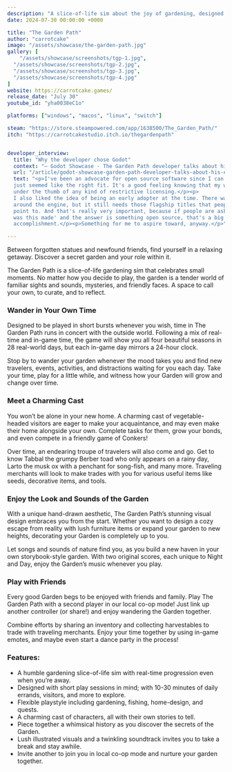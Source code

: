 ```yaml
---
description: "A slice-of-life sim about the joy of gardening, designed to be picked up and played in short and sweet bites. Whether you’re fishing, growing, trading, or making new vegetable friends, a wonderful and wistful adventure awaits when wandering The Garden Path."
date: 2024-07-30 00:00:00 +0000

title: "The Garden Path"
author: "carrotcake"
image: "/assets/showcase/the-garden-path.jpg"
gallery: [
	"/assets/showcase/screenshots/tgp-1.jpg",
  "/assets/showcase/screenshots/tgp-2.jpg",
  "/assets/showcase/screenshots/tgp-3.jpg",
  "/assets/showcase/screenshots/tgp-4.jpg"
]
website: https://carrotcake.games/
release_date: "July 30"
youtube_id: "yha0038eC1o"

platforms: ["windows", "macos", "linux", "switch"]

steam: "https://store.steampowered.com/app/1638500/The_Garden_Path/"
itch: "https://carrotcakestudio.itch.io/thegardenpath"


developer_interview:
  title: "Why the developer chose Godot"
  context: "— Godot Showcase - The Garden Path developer talks about his experience"
  url: "/article/godot-showcase-garden-path-developer-talks-about-his-experience"
  text: "<p>I've been an advocate for open source software since I can remember, so Godot
  just seemed like the right fit. It's a good feeling knowing that my work isn't
  under the thumb of any kind of restrictive licensing.</p><p>
  I also liked the idea of being an early adopter at the time. There was buzz
  around the engine, but it still needs those flagship titles that people can
  point to. And that's really very important, because if people are asking 'how
  was this made' and the answer is something open source, that's a big
  accomplishment.</p><p>Something for me to aspire toward, anyway.</p>"

---
```


Between forgotten statues and newfound friends, find yourself in a relaxing getaway. Discover a secret garden and your role within it.

The Garden Path is a slice-of-life gardening sim that celebrates small moments. No matter how you decide to play, the garden is a tender world of familiar sights and sounds, mysteries, and friendly faces. A space to call your own, to curate, and to reflect.

### Wander in Your Own Time

Designed to be played in short bursts whenever you wish, time in The Garden Path runs in concert with the outside world. Following a mix of real-time and in-game time, the game will show you all four beautiful seasons in 28 real-world days, but each in-game day mirrors a 24-hour clock.

Stop by to wander your garden whenever the mood takes you and find new travelers, events, activities, and distractions waiting for you each day. Take your time, play for a little while, and witness how your Garden will grow and change over time.

### Meet a Charming Cast

You won’t be alone in your new home. A charming cast of vegetable-headed visitors are eager to make your acquaintance, and may even make their home alongside your own. Complete tasks for them, grow your bonds, and even compete in a friendly game of Conkers!

Over time, an endearing troupe of travelers will also come and go. Get to know Tabbal the grumpy Berber toad who only appears on a rainy day, Larto the musk ox with a penchant for song-fish, and many more. Traveling merchants will look to make trades with you for various useful items like seeds, decorative items, and tools.

### Enjoy the Look and Sounds of the Garden

With a unique hand-drawn aesthetic, The Garden Path’s stunning visual design embraces you from the start. Whether you want to design a cozy escape from reality with lush furniture items or expand your garden to new heights, decorating your Garden is completely up to you.

Let songs and sounds of nature find you, as you build a new haven in your own storybook-style garden. With two original scores, each unique to Night and Day, enjoy the Garden’s music whenever you play.

### Play with Friends

Every good Garden begs to be enjoyed with friends and family. Play The Garden Path with a second player in our local co-op mode! Just link up another controller (or share!) and enjoy wandering the Garden together.

Combine efforts by sharing an inventory and collecting harvestables to trade with traveling merchants. Enjoy your time together by using in-game emotes, and maybe even start a dance party in the process!

### Features:
- A humble gardening slice-of-life sim with real-time progression even when you’re away.
- Designed with short play sessions in mind; with 10-30 minutes of daily errands, visitors, and more to explore.
- Flexible playstyle including gardening, fishing, home-design, and quests.
- A charming cast of characters, all with their own stories to tell.
- Piece together a whimsical history as you discover the secrets of the Garden.
- Lush illustrated visuals and a twinkling soundtrack invites you to take a break and stay awhile.
- Invite another to join you in local co-op mode and nurture your garden together.